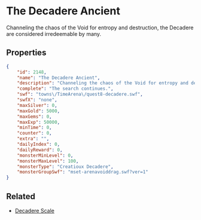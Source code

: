 # The Decadere Ancient

Channeling the chaos of the Void for entropy and destruction, the Decadere are considered irredeemable by many.

## Properties

```json
{
    "id": 2148,
    "name": "The Decadere Ancient",
    "description": "Channeling the chaos of the Void for entropy and destruction, the Decadere are considered irredeemable by many.",
    "complete": "The search continues.",
    "swf": "towns\/TimeArena\/quest8-decadere.swf",
    "swfX": "none",
    "maxSilver": 0,
    "maxGold": 5000,
    "maxGems": 0,
    "maxExp": 50000,
    "minTime": 0,
    "counter": 0,
    "extra": "",
    "dailyIndex": 0,
    "dailyReward": 0,
    "monsterMinLevel": 0,
    "monsterMaxLevel": 100,
    "monsterType": "Creatioux Decadere",
    "monsterGroupSwf": "mset-arenavoiddrag.swf?ver=1"
}
```

## Related

- [Decadere Scale](../items/21984-decadere-scale.md)

